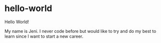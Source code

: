 # hello-world

Hello World!

My name is Jeni. I never code before but would like to try and do my best to learn since I want to start a new career. 
